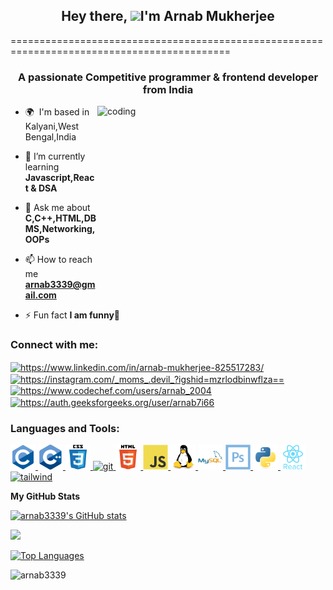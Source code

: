 <h2 align="center">Hey there, <img src="https://user-images.githubusercontent.com/18350557/176309783-0785949b-9127-417c-8b55-ab5a4333674e.gif">I'm Arnab Mukherjee</h2>
============================================================================================
<h3 align="center">A passionate Competitive programmer & frontend developer from India</h3>

<img src="https://github.com/arnab3339/arnab3339/assets/139433951/89a8320b-748b-4fc4-841b-ff5c9b6c7787" alt="coding" align="right" height=300 width=365 >

- 🌍  I'm based in Kalyani,West Bengal,India
 
- 🌱 I’m currently learning **Javascript,React & DSA**

- 💬 Ask me about **C,C++,HTML,DBMS,Networking,OOPs**

- 📫 How to reach me **arnab3339@gmail.com**

- ⚡ Fun fact **I am funny🙂**



<h3 align="left">Connect with me:</h3>
<p align="left">
<a href="https://linkedin.com/in/https://www.linkedin.com/in/arnab-mukherjee-825517283/" target="blank"><img align="center" src="https://raw.githubusercontent.com/rahuldkjain/github-profile-readme-generator/master/src/images/icons/Social/linked-in-alt.svg" alt="https://www.linkedin.com/in/arnab-mukherjee-825517283/" height="30" width="40" /></a>
<a href="https://instagram.com/https://instagram.com/_moms_.devil_?igshid=mzrlodbinwflza==" target="blank"><img align="center" src="https://raw.githubusercontent.com/rahuldkjain/github-profile-readme-generator/master/src/images/icons/Social/instagram.svg" alt="https://instagram.com/_moms_.devil_?igshid=mzrlodbinwflza==" height="30" width="40" /></a>
<a href="https://www.codechef.com/users/https://www.codechef.com/users/arnab_2004" target="blank"><img align="center" src="https://cdn.jsdelivr.net/npm/simple-icons@3.1.0/icons/codechef.svg" alt="https://www.codechef.com/users/arnab_2004" height="30" width="40" /></a>
<a href="https://auth.geeksforgeeks.org/user/https://auth.geeksforgeeks.org/user/arnab7i66" target="blank"><img align="center" src="https://raw.githubusercontent.com/rahuldkjain/github-profile-readme-generator/master/src/images/icons/Social/geeks-for-geeks.svg" alt="https://auth.geeksforgeeks.org/user/arnab7i66" height="30" width="40" /></a>
</p>

<h3 align="left">Languages and Tools:</h3>
<p align="left"> <a href="https://www.cprogramming.com/" target="_blank" rel="noreferrer"> <img src="https://raw.githubusercontent.com/devicons/devicon/master/icons/c/c-original.svg" alt="c" width="40" height="40"/> </a> <a href="https://www.w3schools.com/cpp/" target="_blank" rel="noreferrer"> <img src="https://raw.githubusercontent.com/devicons/devicon/master/icons/cplusplus/cplusplus-original.svg" alt="cplusplus" width="40" height="40"/> </a> <a href="https://www.w3schools.com/css/" target="_blank" rel="noreferrer"> <img src="https://raw.githubusercontent.com/devicons/devicon/master/icons/css3/css3-original-wordmark.svg" alt="css3" width="40" height="40"/> </a> <a href="https://git-scm.com/" target="_blank" rel="noreferrer"> <img src="https://www.vectorlogo.zone/logos/git-scm/git-scm-icon.svg" alt="git" width="40" height="40"/> </a> <a href="https://www.w3.org/html/" target="_blank" rel="noreferrer"> <img src="https://raw.githubusercontent.com/devicons/devicon/master/icons/html5/html5-original-wordmark.svg" alt="html5" width="40" height="40"/> </a> <a href="https://developer.mozilla.org/en-US/docs/Web/JavaScript" target="_blank" rel="noreferrer"> <img src="https://raw.githubusercontent.com/devicons/devicon/master/icons/javascript/javascript-original.svg" alt="javascript" width="40" height="40"/> </a> <a href="https://www.linux.org/" target="_blank" rel="noreferrer"> <img src="https://raw.githubusercontent.com/devicons/devicon/master/icons/linux/linux-original.svg" alt="linux" width="40" height="40"/> </a> <a href="https://www.mysql.com/" target="_blank" rel="noreferrer"> <img src="https://raw.githubusercontent.com/devicons/devicon/master/icons/mysql/mysql-original-wordmark.svg" alt="mysql" width="40" height="40"/> </a> <a href="https://www.photoshop.com/en" target="_blank" rel="noreferrer"> <img src="https://raw.githubusercontent.com/devicons/devicon/master/icons/photoshop/photoshop-line.svg" alt="photoshop" width="40" height="40"/> </a> <a href="https://www.python.org" target="_blank" rel="noreferrer"> <img src="https://raw.githubusercontent.com/devicons/devicon/master/icons/python/python-original.svg" alt="python" width="40" height="40"/> </a> <a href="https://reactjs.org/" target="_blank" rel="noreferrer"> <img src="https://raw.githubusercontent.com/devicons/devicon/master/icons/react/react-original-wordmark.svg" alt="react" width="40" height="40"/> </a> <a href="https://tailwindcss.com/" target="_blank" rel="noreferrer"> <img src="https://www.vectorlogo.zone/logos/tailwindcss/tailwindcss-icon.svg" alt="tailwind" width="40" height="40"/> </a> </p>

<b>My GitHub Stats</b>

<a href="http://www.github.com/arnab3339"><img src="https://github-readme-stats.vercel.app/api?username=arnab3339&show_icons=true&hide=&count_private=true&title_color=FF29B8&text_color=ffffff&icon_color=0891b2&bg_color=1c1917&hide_border=true&show_icons=true" alt="arnab3339's GitHub stats" /></a>

<a href="http://www.github.com/arnab3339"><img src="https://github-readme-streak-stats.herokuapp.com/?user=arnab3339&stroke=ffffff&background=1c1917&ring=0891b2&fire=0891b2&currStreakNum=ffffff&currStreakLabel=FF29B8&sideNums=ffffff&sideLabels=ffffff&dates=ffffff&hide_border=true" /></a>

<a href="https://github.com/arnab3339" align="left"><img src="https://github-readme-stats.vercel.app/api/top-langs/?username=arnab3339&langs_count=10&title_color=FF29B8&text_color=ffffff&icon_color=0891b2&bg_color=1c1917&hide_border=true&locale=en&custom_title=Top%20%Languages" alt="Top Languages" /></a>

<p align="left"> <img src="https://komarev.com/ghpvc/?username=arnab3339&label=Profile%20views&color=0e75b6&style=flat" alt="arnab3339" /> </p>
